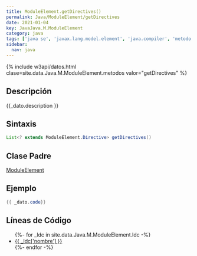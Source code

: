 ```yaml
---
title: ModuleElement.getDirectives()
permalink: Java/ModuleElement/getDirectives
date: 2021-01-04
key: JavaJava.M.ModuleElement
category: java
tags: ['java se', 'javax.lang.model.element', 'java.compiler', 'metodo java', 'Java 9']
sidebar: 
  nav: java
---
```


{% include w3api/datos.html clase=site.data.Java.M.ModuleElement.metodos valor="getDirectives" %}

## Descripción
{{_dato.description }}

## Sintaxis
~~~java
List<? extends ModuleElement.Directive> getDirectives()
~~~

## Clase Padre
[ModuleElement](/Java/ModuleElement/)

## Ejemplo
~~~java
{{ _dato.code}}
~~~

## Líneas de Código
<ul>
{%- for _ldc in site.data.Java.M.ModuleElement.ldc -%}
   <li>
       <a href="{{_ldc['url'] }}">{{ _ldc['nombre'] }}</a>
   </li>
{%- endfor -%}
</ul>
